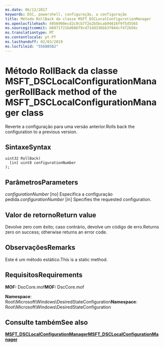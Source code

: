 ```yaml
---
ms.date: 06/12/2017
keywords: DSC, powershell, configuração, a configuração
title: Método RollBack da classe MSFT_DSCLocalConfigurationManager
ms.openlocfilehash: 4956900ecd2c9cb7f2e2b5bcab94616f9f5d5565
ms.sourcegitcommit: b6871f21bd666f9cd71dd336bb3f844cf472b56c
ms.translationtype: MT
ms.contentlocale: pt-PT
ms.lasthandoff: 02/03/2019
ms.locfileid: "55688582"
---
```

# <a name="rollback-method-of-the-msftdsclocalconfigurationmanager-class"></a><span data-ttu-id="4a75a-103">Método RollBack da classe MSFT_DSCLocalConfigurationManager</span><span class="sxs-lookup"><span data-stu-id="4a75a-103">RollBack method of the MSFT_DSCLocalConfigurationManager class</span></span>

<span data-ttu-id="4a75a-104">Reverte a configuração para uma versão anterior.</span><span class="sxs-lookup"><span data-stu-id="4a75a-104">Rolls back the configuration to a previous version.</span></span>

## <a name="syntax"></a><span data-ttu-id="4a75a-105">Sintaxe</span><span class="sxs-lookup"><span data-stu-id="4a75a-105">Syntax</span></span>

```mof
uint32 RollBack(
  [in] uint8 configurationNumber
);
```

## <a name="parameters"></a><span data-ttu-id="4a75a-106">Parâmetros</span><span class="sxs-lookup"><span data-stu-id="4a75a-106">Parameters</span></span>

<span data-ttu-id="4a75a-107">*configurationNumber* \[no\] Especifica a configuração pedida.</span><span class="sxs-lookup"><span data-stu-id="4a75a-107">*configurationNumber* \[in\] Specifies the requested configuration.</span></span>

## <a name="return-value"></a><span data-ttu-id="4a75a-108">Valor de retorno</span><span class="sxs-lookup"><span data-stu-id="4a75a-108">Return value</span></span>

<span data-ttu-id="4a75a-109">Devolve zero com êxito; caso contrário, devolve um código de erro.</span><span class="sxs-lookup"><span data-stu-id="4a75a-109">Returns zero on success; otherwise returns an error code.</span></span>

## <a name="remarks"></a><span data-ttu-id="4a75a-110">Observações</span><span class="sxs-lookup"><span data-stu-id="4a75a-110">Remarks</span></span>

<span data-ttu-id="4a75a-111">Este é um método estático.</span><span class="sxs-lookup"><span data-stu-id="4a75a-111">This is a static method.</span></span>

## <a name="requirements"></a><span data-ttu-id="4a75a-112">Requisitos</span><span class="sxs-lookup"><span data-stu-id="4a75a-112">Requirements</span></span>

<span data-ttu-id="4a75a-113">**MOF:** DscCore.mof</span><span class="sxs-lookup"><span data-stu-id="4a75a-113">**MOF:** DscCore.mof</span></span>

<span data-ttu-id="4a75a-114">**Namespace**: Root\Microsoft\Windows\DesiredStateConfiguration</span><span class="sxs-lookup"><span data-stu-id="4a75a-114">**Namespace**: Root\Microsoft\Windows\DesiredStateConfiguration</span></span>

## <a name="see-also"></a><span data-ttu-id="4a75a-115">Consulte também</span><span class="sxs-lookup"><span data-stu-id="4a75a-115">See also</span></span>

[<span data-ttu-id="4a75a-116">**MSFT_DSCLocalConfigurationManager**</span><span class="sxs-lookup"><span data-stu-id="4a75a-116">**MSFT_DSCLocalConfigurationManager**</span></span>](msft-dsclocalconfigurationmanager.md)